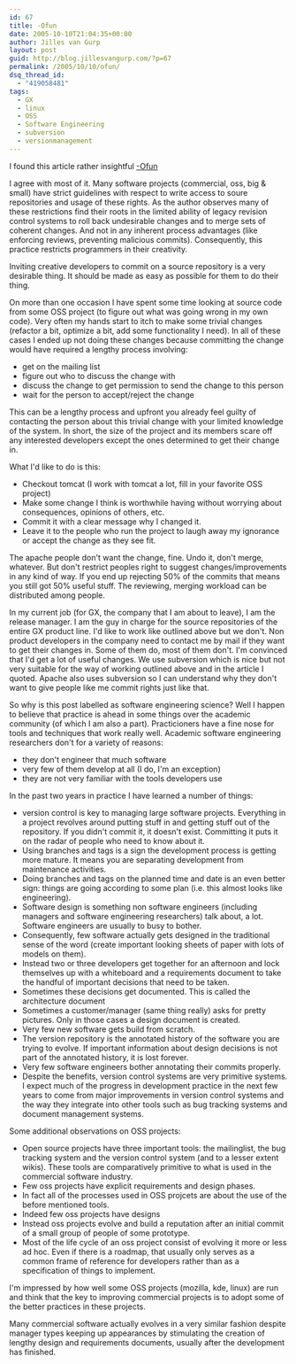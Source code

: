 ```yaml
---
id: 67
title: -Ofun
date: 2005-10-10T21:04:35+00:00
author: Jilles van Gurp
layout: post
guid: http://blog.jillesvangurp.com/?p=67
permalink: /2005/10/10/ofun/
dsq_thread_id:
  - "419058481"
tags:
  - GX
  - linux
  - OSS
  - Software Engineering
  - subversion
  - versionmanagement
---
```

I found this article rather insightful [-Ofun](http://www.oreillynet.com/pub/wlg/7996)

I agree with most of it. Many software projects (commercial, oss, big & small) have strict guidelines with respect to write access to soure repositories and usage of these rights. As the author observes many of these restrictions find their roots in the limited ability of legacy revision control systems to roll back undesirable changes and to merge sets of coherent changes. And not in any inherent process advantages (like enforcing reviews, preventing malicious commits). Consequently, this practice restricts programmers in their creativity.

Inviting creative developers to commit on a source repository is a very desirable thing. It should be made as easy as possible for them to do their thing. 

On more than one occasion I have spent some time looking at source code from some OSS project (to figure out what was going wrong in my own code). Very often my hands start to itch to make some trivial changes (refactor a bit, optimize a bit, add some functionality I need). In all of these cases I ended up not doing these changes because committing the change would have required a lengthy process involving:
- get on the mailing list
- figure out who to discuss the change with
- discuss the change to get permission to send the change to this person
- wait for the person to accept/reject the change

This can be a lengthy process and upfront you already feel guilty of contacting the person about this trivial change with your limited knowledge of the system. In short, the size of the project and its members scare off any interested developers except the ones determined to get their change in.

What I'd like to do is this:
- Checkout tomcat (I work with tomcat a lot, fill in your favorite OSS project)
- Make some change I think is worthwhile having without worrying about consequences, opinions of others, etc.
- Commit it with a clear message why I changed it.
- Leave it to the people who run the project to laugh away my ignorance or accept the change as they see fit.

The apache people don't want the change, fine. Undo it, don't merge, whatever. But don't restrict peoples right to suggest changes/improvements in any kind of way. If you end up rejecting 50% of the commits that means you still got 50% useful stuff. The reviewing, merging workload can be distributed among people.

In my current job (for GX, the company that I am about to leave), I am the release manager. I am the guy in charge for the source repositories of the entire GX product line. I'd like to work like outlined above but we don't. Non product developers in the company need to contact me by mail if they want to get their changes in. Some of them do, most of them don't. I'm convinced that I'd get a lot of useful changes. We use subversion which is nice but not very suitable for the way of working outlined above and in the article I quoted. Apache also uses subversion so I can understand why they don't want to give people like me commit rights just like that.

So why is this post labelled as software engineering science? Well I happen to believe that practice is ahead in some things over the academic community (of which I am also a part). Practicioners have a fine nose for tools and techniques that work really well. Academic software engineering researchers don't for a variety of reasons:
- they don't engineer that much software
- very few of them develop at all (I do, I'm an exception)
- they are not very familiar with the tools developers use

In the past two years in practice I have learned a number of things:
- version control is key to managing large software projects. Everything in a project revolves around putting stuff in and getting stuff out of the repository. If you didn't commit it, it doesn't exist. Committing it puts it on the radar of people who need to know about it.
- Using branches and tags is a sign the development process is getting more mature. It means you are separating development from maintenance activities.
- Doing branches and tags on the planned time and date is an even better sign: things are going according to some plan (i.e. this almost looks like engineering).
- Software design is something non software engineers (including managers and software engineering researchers) talk about, a lot. Software engineers are usually to busy to bother. 
- Consequently, few software actually gets designed in the traditional sense of the word (create important looking sheets of paper with lots of models on them).
- Instead two or three developers get together for an afternoon and lock themselves up with a whiteboard and a requirements document to take the handful of important decisions that need to be taken. 
- Sometimes these decisions get documented. This is called the architecture document
- Sometimes a customer/manager (same thing really) asks for pretty pictures. Only in those cases a design document is created.
- Very few new software gets build from scratch. 
- The version repository is the annotated history of the software you are trying to evolve. If important information about design decisions is not part of the annotated history, it is lost forever. 
- Very few software engineers bother annotating their commits properly.
- Despite the benefits, version control systems are very primitive systems. I expect much of the progress in development practice in the next few years to come from major improvements in version control systems and the way they integrate into other tools such as bug tracking systems and document management systems.

Some additional observations on OSS projects:
- Open source projects have three important tools: the mailinglist, the bug tracking system and the version control system (and to a lesser extent wikis). These tools are comparatively primitive to what is used in the commercial software industry.
- Few oss projects have explicit requirements and design phases. 
- In fact all of the processes used in OSS projcets are about the use of the before mentioned tools.
- Indeed few oss projects have designs
- Instead oss projects evolve and build a reputation after an initial commit of a small group of people of some prototype. 
- Most of the life cycle of an oss project consist of evolving it more or less ad hoc. Even if there is a roadmap, that usually only serves as a common frame of reference for developers rather than as a specification of things to implement.

I'm impressed by how well some OSS projects (mozilla, kde, linux) are run and think that the key to improving commercial projects is to adopt some of the better practices in these projects.

Many commercial software actually evolves in a very similar fashion despite manager types keeping up appearances by stimulating the creation of lengthy design and requirements documents, usually after the development has finished. 

